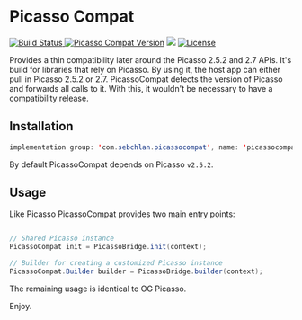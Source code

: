  <p align="center">
 <h1>Picasso Compat</h1>
 <a href="https://travis-ci.org/schlan/picassocompat"><img src="https://travis-ci.org/schlan/picassocompat.svg?branch=master" alt="Build Status" /></a><a href="https://repo.jfrog.org/artifactory/libs-release-bintray/com/sebchlan/picassocompat/picassocompat/">
 <img src="https://img.shields.io/maven-central/v/com.sebchlan.picassocompat/picassocompat.svg" alt="Picasso Compat Version" /></a>
 <a href="https://oss.sonatype.org/content/repositories/snapshots/com/sebchlan/picassocompat/picassocompat"> <img src="https://img.shields.io/nexus/s/https/oss.sonatype.org/com.sebchlan.picassocompat/picassocompat.svg" /></a>
 <a href="https://github.com/schlan/picassocompat/blob/master/LICENSE"><img src="https://img.shields.io/badge/License-Apache%202.0-blue.svg" alt="License" /></a>
 </p>

 Provides a thin compatibility later around the Picasso 2.5.2 and 2.7 APIs. It's build for libraries that rely on Picasso. By using it, the host app can either pull in Picasso 2.5.2 or 2.7. PicassoCompat detects the version of Picasso and forwards all calls to it. With this, it wouldn't be necessary to have a compatibility release.

## Installation

```java
implementation group: 'com.sebchlan.picassocompat', name: 'picassocompat', version: '1.1.0'
```

By default PicassoCompat depends on Picasso `v2.5.2`.

## Usage

Like Picasso PicassoCompat provides two main entry points:

```java

// Shared Picasso instance
PicassoCompat init = PicassoBridge.init(context);

// Builder for creating a customized Picasso instance
PicassoCompat.Builder builder = PicassoBridge.builder(context);
```

The remaining usage is identical to OG Picasso.

Enjoy.
